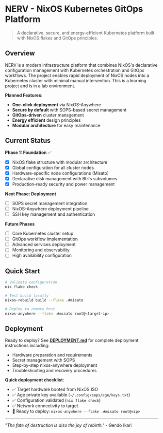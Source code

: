# NERV - NixOS Kubernetes GitOps Platform

> A declarative, secure, and energy-efficient Kubernetes platform built with NixOS flakes and GitOps principles.

## Overview

NERV is a modern infrastructure platform that combines NixOS's declarative configuration management with Kubernetes orchestration and GitOps workflows. The project enables rapid deployment of NixOS nodes into a Kubernetes cluster with minimal manual intervention. This is a learning project and is in a lab environment.

**Planned Features:**
- **One-click deployment** via NixOS-Anywhere
- **Secure by default** with SOPS-based secret management
- **GitOps-driven** cluster management
- **Energy efficient** design principles
- **Modular architecture** for easy maintenance

## Current Status

**Phase 1: Foundation** ✅
- [x] NixOS flake structure with modular architecture
- [x] Global configuration for all cluster nodes
- [x] Hardware-specific node configurations (Misato)
- [x] Declarative disk management with Btrfs subvolumes
- [x] Production-ready security and power management

**Next Phase: Deployment**
- [ ] SOPS secret management integration
- [ ] NixOS-Anywhere deployment pipeline
- [ ] SSH key management and authentication

**Future Phases**
- [ ] Core Kubernetes cluster setup
- [ ] GitOps workflow implementation
- [ ] Advanced services deployment
- [ ] Monitoring and observability
- [ ] High availability configuration

## Quick Start

```bash
# Validate configuration
nix flake check

# Test build locally  
nixos-rebuild build --flake .#misato

# Deploy to remote host
nixos-anywhere --flake .#misato root@<target-ip>
```

## Deployment

Ready to deploy? See **[DEPLOYMENT.md](DEPLOYMENT.md)** for complete deployment instructions including:
- Hardware preparation and requirements
- Secret management with SOPS
- Step-by-step nixos-anywhere deployment
- Troubleshooting and recovery procedures

**Quick deployment checklist**:
- ✅ Target hardware booted from NixOS ISO
- ✅ Age private key available (`~/.config/sops/age/keys.txt`)
- ✅ Configuration validated (`nix flake check`)
- ✅ Network connectivity to target
- 🚀 Ready to deploy: `nixos-anywhere --flake .#misato root@<ip>`

---

*"The fate of destruction is also the joy of rebirth."* - Gendo Ikari